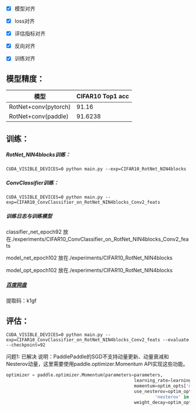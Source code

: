 

- [x] 模型对齐
- [x] loss对齐
- [x] 评估指标对齐
- [x] 反向对齐
- [x] 训练对齐



## 模型精度：

| 模型                 | CIFAR10 Top1 acc |
| -------------------- | ---------------- |
| RotNet+conv(pytorch) | 91.16            |
| RotNet+conv(paddle)  | 91.6238          |



## 训练：

##### RotNet_NIN4blocks训练：

```shell
CUDA_VISIBLE_DEVICES=0 python main.py --exp=CIFAR10_RotNet_NIN4blocks
```



##### ConvClassifier训练：

```shell
CUDA_VISIBLE_DEVICES=0 python main.py --exp=CIFAR10_ConvClassifier_on_RotNet_NIN4blocks_Conv2_feats
```



##### 训练日志与训练模型

classifier_net_epoch92 放在./experiments/CIFAR10_ConvClassifier_on_RotNet_NIN4blocks_Conv2_feats

model_net_epoch102 放在./experiments/CIFAR10_RotNet_NIN4blocks

model_opt_epoch102 放在./experiments/CIFAR10_RotNet_NIN4blocks



##### [百度网盘](https://pan.baidu.com/s/1tPqxjbO6E3gWlcOMpqa02w)

提取码：k1gf



## 评估：

```shell
CUDA_VISIBLE_DEVICES=0 python main.py --exp=CIFAR10_ConvClassifier_on_RotNet_NIN4blocks_Conv2_feats --evaluate --checkpoint=92
```







问题1: 已解决
说明：PaddlePaddle的SGD不支持动量更新、动量衰减和Nesterov动量，这里需要使用paddle.optimizer.Momentum API实现这些功能。

```python
optimizer = paddle.optimizer.Momentum(parameters=parameters,
                                                 learning_rate=learning_rate,
                                                 momentum=optim_opts['momentum'],
                                                 use_nesterov=optim_opts['nesterov'] if (
                                                         'nesterov' in optim_opts) else False,
                                                 weight_decay=optim_opts['weight_decay'])
```

